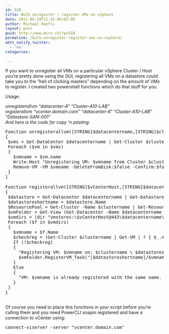 ```yaml
---
id: 510
title: Bulk unregister / register VMs on vSphere
date: 2011-05-20T11:42:05+02:00
author: Michael Rüefli
layout: post
guid: http://www.miru.ch/?p=510
permalink: /bulk-unregister-register-vms-on-vsphere/
aktt_notify_twitter:
  - 'no'
categories:
  
---
```

If you want to unregister all VMs on a particular vSphere Cluster / Host you&#8217;re pretty done using the GUI, registering all VMs on a datastore could take you to the &#8220;hell of clicking masters&#8221; depending on the amount of VMs to register. I created two powershell functions which do that stuff for you.

Usage:

<address>
  unregisterallvm &#8220;datacenter-A&#8221; &#8220;Cluster-A10-LAB&#8221;
</address>

<address>
  registerallvm &#8220;vcenter.domain.com&#8221; &#8220;datacenter-A&#8221; &#8220;Cluster-A10-LAB&#8221; &#8220;Datastore-SAN-001&#8221;
</address>

<address>
</address>

<address>
  And here is the code for copy &#8216;n pasting:<br />
</address>

<pre>Function unregisterallvm([STRING]$datacentername,[STRING]$clustername)
{
 $vms = Get-DataCenter $datacentername | Get-Cluster $clustername | get-vm
 Foreach ($vm in $vms)
 {
   $vmname = $vm.name
   Write-Host "Unregistering VM: $vmname from Cluster $clustername"
   Remove-VM -VM $vmname -DeleteFromDisk:$false -Confirm:$false -RunAsync
 }
}

Function registerallvm([STRING]$vCenterHost,[STRING]$datacentername,[STRING]$clustername,[STRING]$datastorename)
{
 $datastore = Get-Datacenter $datacentername | Get-Datastore | ? {$_.name -match $datastorename}
 $datastoreshortname = $datastore.Name
 $ResourcePool = Get-Cluster -Name $clustername | Get-ResourcePool | Get-View
 $vmFolder = Get-View (Get-Datacenter -Name $datacentername | Get-Folder -Name "vm").id
 $vmdirs = (dir "vmstores:\$vCenterHost@443\$datacentername\$datastoreshortname\")
 Foreach ($f in $vmdirs)
 {
   $vmname = $f.Name
   $checkreg = (Get-Cluster $clustername | Get-VM | ? { $_.name -match $vmname})
   If (!$checkreg)
   {
     "Registering VM: $vmname on: $clustername \ $datastoreshortname"
     $vmFolder.RegisterVM_Task("[$datastoreshortname]/$vmname/$vmname.vmx", $vmname, $false, $ResourcePool.MoRef, $null)   
   }
   Else
   {
     "VM: $vmname is already registered with the same name. Skipping...."
   }
 }
}

</pre>

Of course you need to place this functions in your script before you&#8217;re calling them and you need PowerCLI snapin registered and have a connection to vCenter using:

<pre>connect-viserver -server "vcenter.domain.com" 
</pre>